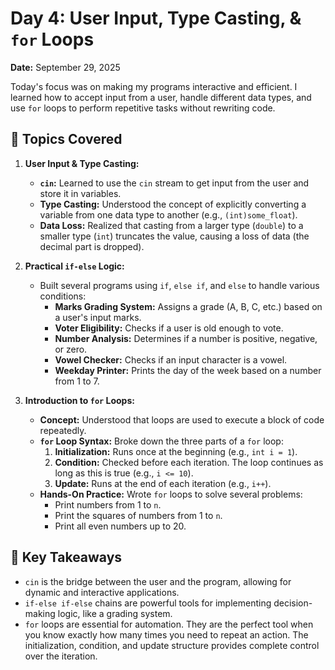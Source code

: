 # Day 4: User Input, Type Casting, & `for` Loops

**Date:** September 29, 2025

Today's focus was on making my programs interactive and efficient. I learned how to accept input from a user, handle different data types, and use `for` loops to perform repetitive tasks without rewriting code.

## 📝 Topics Covered

1.  **User Input & Type Casting:**
    * **`cin`:** Learned to use the `cin` stream to get input from the user and store it in variables.
    * **Type Casting:** Understood the concept of explicitly converting a variable from one data type to another (e.g., `(int)some_float`).
    * **Data Loss:** Realized that casting from a larger type (`double`) to a smaller type (`int`) truncates the value, causing a loss of data (the decimal part is dropped).

2.  **Practical `if-else` Logic:**
    * Built several programs using `if`, `else if`, and `else` to handle various conditions:
        * **Marks Grading System:** Assigns a grade (A, B, C, etc.) based on a user's input marks.
        * **Voter Eligibility:** Checks if a user is old enough to vote.
        * **Number Analysis:** Determines if a number is positive, negative, or zero.
        * **Vowel Checker:** Checks if an input character is a vowel.
        * **Weekday Printer:** Prints the day of the week based on a number from 1 to 7.

3.  **Introduction to `for` Loops:**
    * **Concept:** Understood that loops are used to execute a block of code repeatedly.
    * **`for` Loop Syntax:** Broke down the three parts of a `for` loop:
        1.  **Initialization:** Runs once at the beginning (e.g., `int i = 1`).
        2.  **Condition:** Checked before each iteration. The loop continues as long as this is true (e.g., `i <= 10`).
        3.  **Update:** Runs at the end of each iteration (e.g., `i++`).
    * **Hands-On Practice:** Wrote `for` loops to solve several problems:
        * Print numbers from 1 to `n`.
        * Print the squares of numbers from 1 to `n`.
        * Print all even numbers up to 20.

## 🤔 Key Takeaways

* `cin` is the bridge between the user and the program, allowing for dynamic and interactive applications.
* `if-else if-else` chains are powerful tools for implementing decision-making logic, like a grading system.
* `for` loops are essential for automation. They are the perfect tool when you know exactly how many times you need to repeat an action. The initialization, condition, and update structure provides complete control over the iteration.
